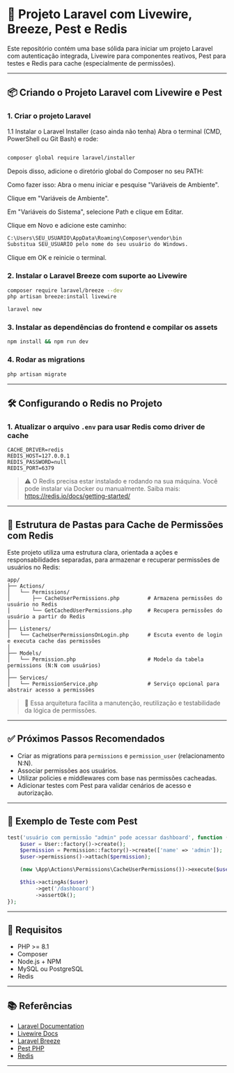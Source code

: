 # 🚀 Projeto Laravel com Livewire, Breeze, Pest e Redis

Este repositório contém uma base sólida para iniciar um projeto Laravel com autenticação integrada, Livewire para componentes reativos, Pest para testes e Redis para cache (especialmente de permissões).

---

## 📦 Criando o Projeto Laravel com Livewire e Pest

### 1. Criar o projeto Laravel

 1.1 Instalar o Laravel Installer (caso ainda não tenha)
Abra o terminal (CMD, PowerShell ou Git Bash) e rode:

```bash

composer global require laravel/installer
```

Depois disso, adicione o diretório global do Composer no seu PATH:

Como fazer isso:
Abra o menu iniciar e pesquise "Variáveis de Ambiente".

Clique em "Variáveis de Ambiente".

Em "Variáveis do Sistema", selecione Path e clique em Editar.

Clique em Novo e adicione este caminho:

```bash
C:\Users\SEU_USUARIO\AppData\Roaming\Composer\vendor\bin
Substitua SEU_USUARIO pelo nome do seu usuário do Windows.
```
Clique em OK e reinicie o terminal.

### 2. Instalar o Laravel Breeze com suporte ao Livewire

```bash
composer require laravel/breeze --dev
php artisan breeze:install livewire

laravel new
```

### 3. Instalar as dependências do frontend e compilar os assets
```bash
npm install && npm run dev
```

### 4. Rodar as migrations
```bash
php artisan migrate
```

---

## 🛠️ Configurando o Redis no Projeto

### 1. Atualizar o arquivo `.env` para usar Redis como driver de cache

```env
CACHE_DRIVER=redis
REDIS_HOST=127.0.0.1
REDIS_PASSWORD=null
REDIS_PORT=6379
```

> ⚠️ O Redis precisa estar instalado e rodando na sua máquina.
> Você pode instalar via Docker ou manualmente.
> Saiba mais: https://redis.io/docs/getting-started/

---

## 🧠 Estrutura de Pastas para Cache de Permissões com Redis

Este projeto utiliza uma estrutura clara, orientada a ações e responsabilidades separadas, para armazenar e recuperar permissões de usuários no Redis:

```
app/
├── Actions/
│   └── Permissions/
│       ├── CacheUserPermissions.php         # Armazena permissões do usuário no Redis
│       └── GetCachedUserPermissions.php     # Recupera permissões do usuário a partir do Redis
│
├── Listeners/
│   └── CacheUserPermissionsOnLogin.php      # Escuta evento de login e executa cache das permissões
│
├── Models/
│   └── Permission.php                       # Modelo da tabela permissions (N:N com usuários)
│
├── Services/
│   └── PermissionService.php                # Serviço opcional para abstrair acesso a permissões
```

> 🎯 Essa arquitetura facilita a manutenção, reutilização e testabilidade da lógica de permissões.

---

## ✅ Próximos Passos Recomendados

- Criar as migrations para `permissions` e `permission_user` (relacionamento N:N).
- Associar permissões aos usuários.
- Utilizar policies e middlewares com base nas permissões cacheadas.
- Adicionar testes com Pest para validar cenários de acesso e autorização.

---

## 🧪 Exemplo de Teste com Pest

```php
test('usuário com permissão "admin" pode acessar dashboard', function () {
    $user = User::factory()->create();
    $permission = Permission::factory()->create(['name' => 'admin']);
    $user->permissions()->attach($permission);

    (new \App\Actions\Permissions\CacheUserPermissions())->execute($user);

    $this->actingAs($user)
         ->get('/dashboard')
         ->assertOk();
});
```

---

## 📌 Requisitos

- PHP >= 8.1
- Composer
- Node.js + NPM
- MySQL ou PostgreSQL
- Redis

---

## 📚 Referências

- [Laravel Documentation](https://laravel.com/docs)
- [Livewire Docs](https://livewire.laravel.com/)
- [Laravel Breeze](https://laravel.com/docs/starter-kits#laravel-breeze)
- [Pest PHP](https://pestphp.com/)
- [Redis](https://redis.io/)

---
